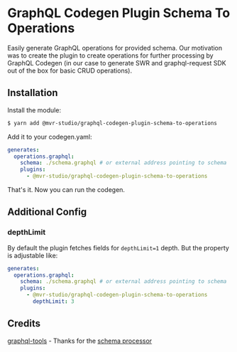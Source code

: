 # GraphQL Codegen Plugin Schema To Operations

Easily generate GraphQL operations for provided schema. Our motivation was to create the plugin to create operations for further processing by GraphQL Codegen (in our case to generate SWR and graphql-request SDK out of the box for basic CRUD operations).

## Installation

Install the module:

```bash
$ yarn add @mvr-studio/graphql-codegen-plugin-schema-to-operations
```

Add it to your codegen.yaml:

```yaml
generates:
  operations.graphql:
    schema: ./schema.graphql # or external address pointing to schema
    plugins:
      - @mvr-studio/graphql-codegen-plugin-schema-to-operations
```

That's it. Now you can run the codegen.

## Additional Config

### depthLimit

By default the plugin fetches fields for `depthLimit=1` depth. But the property is adjustable like:

```yaml
generates:
  operations.graphql:
    schema: ./schema.graphql # or external address pointing to schema
    plugins:
      - @mvr-studio/graphql-codegen-plugin-schema-to-operations
        depthLimit: 3
```

## Credits

[graphql-tools](https://github.com/ardatan/graphql-tools) - Thanks for the [schema processor](https://github.com/ardatan/graphql-tools/blob/master/packages/utils/src/build-operation-for-field.ts)
